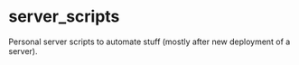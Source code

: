 # server_scripts
Personal server scripts to automate stuff (mostly after new deployment of a server).
